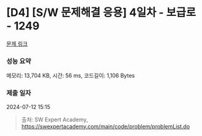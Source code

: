 # [D4] [S/W 문제해결 응용] 4일차 - 보급로 - 1249 

[문제 링크](https://swexpertacademy.com/main/code/problem/problemDetail.do?contestProbId=AV15QRX6APsCFAYD) 

### 성능 요약

메모리: 13,704 KB, 시간: 56 ms, 코드길이: 1,106 Bytes

### 제출 일자

2024-07-12 15:15



> 출처: SW Expert Academy, https://swexpertacademy.com/main/code/problem/problemList.do